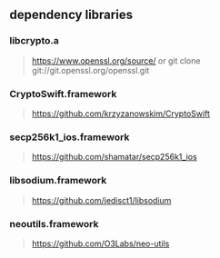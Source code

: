 ## dependency libraries

### libcrypto.a
> https://www.openssl.org/source/ or git clone git://git.openssl.org/openssl.git

### CryptoSwift.framework
>https://github.com/krzyzanowskim/CryptoSwift

### secp256k1_ios.framework
>https://github.com/shamatar/secp256k1_ios

### libsodium.framework
>https://github.com/jedisct1/libsodium

### neoutils.framework
>https://github.com/O3Labs/neo-utils

